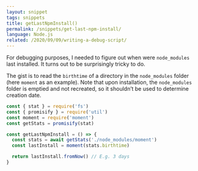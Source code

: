 ```yaml
---
layout: snippet
tags: snippets
title: getLastNpmInstall()
permalink: /snippets/get-last-npm-install/
language: Node.js
related: /2020/09/09/writing-a-debug-script/
---
```


For debugging purposes, I needed to figure out when were `node_modules` last installed. It turns out to be surprisingly tricky to do.

The gist is to read the `birthtime` of a directory in the `node_modules` folder (here `moment` as an example). Note that upon installation, the `node_modules` folder is emptied and not recreated, so it shouldn’t be used to determine creation date.

```js
const { stat } = require('fs')
const { promisify } = require('util')
const moment = require('moment')
const getStats = promisify(stat)

const getLastNpmInstall = () => {
  const stats = await getStats('./node_modules/moment')
  const lastInstall = moment(stats.birthtime)

  return lastInstall.fromNow() // E.g. 3 days
}
```
